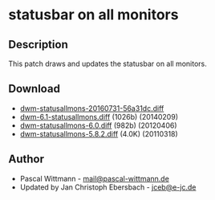 statusbar on all monitors
=========================

Description
-----------
This patch draws and updates the statusbar on all monitors.

Download
--------
* [dwm-statusallmons-20160731-56a31dc.diff](dwm-statusallmons-20160731-56a31dc.diff)
* [dwm-6.1-statusallmons.diff](dwm-6.1-statusallmons.diff) (1026b) (20140209)
* [dwm-statusallmons-6.0.diff](dwm-statusallmons-6.0.diff) (982b) (20120406)
* [dwm-statusallmons-5.8.2.diff](dwm-statusallmons-5.8.2.diff) (4.0K) (20110318)

Author
------
* Pascal Wittmann - <mail@pascal-wittmann.de>
* Updated by Jan Christoph Ebersbach - <jceb@e-jc.de>

